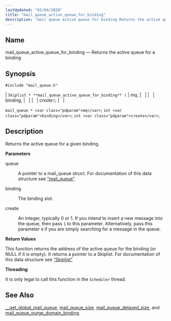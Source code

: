 ```yaml
---
lastUpdated: "03/04/2020"
title: "mail_queue_active_queue_for_binding"
description: "mail queue active queue for binding Returns the active queue for a binding Skiplist mail queue active queue for binding mq binding create mail queue mq int binding int create Returns the active queue for a given binding queue A pointer to a mail queue struct For documentation of this..."
---
```


<a name="apis.mail_queue_active_queue_for_binding"></a> 
## Name

mail_queue_active_queue_for_binding — Returns the active queue for a binding

## Synopsis

`#include "mail_queue.h"`

| `Skiplist * **mail_queue_active_queue_for_binding** (` | <var class="pdparam">mq</var>, |   |
|   | <var class="pdparam">binding</var>, |   |
|   | <var class="pdparam">create</var>`)`; |   |

`mail_queue * <var class="pdparam">mq</var>`;
`int <var class="pdparam">binding</var>`;
`int <var class="pdparam">create</var>`;<a name="idp54529088"></a> 
## Description

Returns the active queue for a given binding.

**<a name="idp54530320"></a> Parameters**

<dl class="variablelist">

<dt>queue</dt>

<dd>

A pointer to a mail_queue struct. For documentation of this data structure see [“mail_queue”](/momentum/3/3-api/structs-mail-queue).

</dd>

<dt>binding</dt>

<dd>

The binding slot.

</dd>

<dt>create</dt>

<dd>

An integer, typically 0 or 1\. If you intend to insert a new message into the queue, then pass `1` to this parameter. Alternatively, pass this parameter `0` if you are simply searching for a message in the queue.

</dd>

</dl>

**<a name="idp54538448"></a> Return Values**

This function returns the address of the active queue for the binding (or NULL if it is empty). It returns a pointer to a Skiplist. For documentation of this data structure see [“Skiplist”](/momentum/3/3-api/structs-skiplist)

**<a name="idp54540096"></a> Threading**

It is only legal to call this function in the `Scheduler` thread.

<a name="idp54541648"></a> 
## See Also

[__get_global_mail_queue](/momentum/3/3-api/apis-get-global-mail-queue), [mail_queue_size](/momentum/3/3-api/apis-mail-queue-size), [mail_queue_delayed_size](/momentum/3/3-api/apis-mail-queue-delayed-size), and [mail_queue_purge_domain_binding](/momentum/3/3-api/apis-mail-queue-purge-domain-binding).